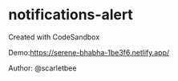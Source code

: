 # notifications-alert
Created with CodeSandbox

Demo:https://serene-bhabha-1be3f6.netlify.app/

Author: @scarletbee
